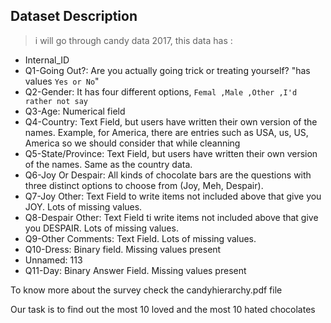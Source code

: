 ## Dataset Description 

> i will go through candy data 2017, this data has :
- Internal_ID
- Q1-Going Out?: Are you actually going trick or treating yourself? "has values `Yes or No`"
- Q2-Gender: It has four different options, `Femal ,Male ,Other ,I'd rather not say`
- Q3-Age: Numerical field
- Q4-Country: Text Field, but users have written their own version of the names. Example, for America, there are entries such as USA, us, US, America so we should consider that while cleanning
- Q5-State/Province: Text Field, but users have written their own version of the names. Same as the country data.
- Q6-Joy Or Despair: All kinds of chocolate bars are the questions with three distinct options to choose from (Joy, Meh, Despair).
- Q7-Joy Other: Text Field to write items not included above that give you JOY. Lots of missing values.
- Q8-Despair Other: Text Field ti write items not included above that give you DESPAIR. Lots of missing values.
- Q9-Other Comments: Text Field. Lots of missing values.
- Q10-Dress: Binary field. Missing values present
- Unnamed: 113
- Q11-Day: Binary Answer Field. Missing values present

To know more about the survey check the candyhierarchy.pdf file


Our task is to find out the most 10 loved and the most 10 hated chocolates
